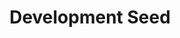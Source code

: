 ---
title: Development Seed
website: http://developmentseed.org
image: devseed.png
group: Lead Sponsor
---